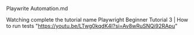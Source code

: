 Playwrite Automation.md

Watching complete the tutorial name Playwright Beginner Tutorial 3 | How to run tests
"https://youtu.be/LTwg0kqdK4I?si=Av8wRuSNQi92RApu"